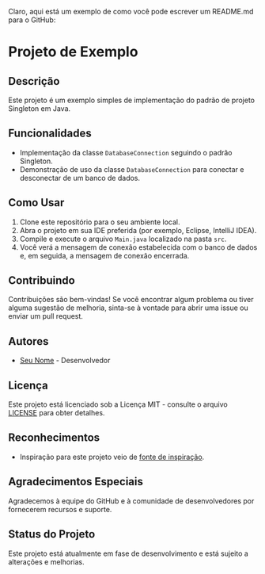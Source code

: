 Claro, aqui está um exemplo de como você pode escrever um README.md para o GitHub:

# Projeto de Exemplo

## Descrição
Este projeto é um exemplo simples de implementação do padrão de projeto Singleton em Java.

## Funcionalidades
- Implementação da classe `DatabaseConnection` seguindo o padrão Singleton.
- Demonstração de uso da classe `DatabaseConnection` para conectar e desconectar de um banco de dados.

## Como Usar
1. Clone este repositório para o seu ambiente local.
2. Abra o projeto em sua IDE preferida (por exemplo, Eclipse, IntelliJ IDEA).
3. Compile e execute o arquivo `Main.java` localizado na pasta `src`.
4. Você verá a mensagem de conexão estabelecida com o banco de dados e, em seguida, a mensagem de conexão encerrada.

## Contribuindo
Contribuições são bem-vindas! Se você encontrar algum problema ou tiver alguma sugestão de melhoria, sinta-se à vontade para abrir uma issue ou enviar um pull request.

## Autores
- [Seu Nome](https://github.com/seu-usuario) - Desenvolvedor

## Licença
Este projeto está licenciado sob a Licença MIT - consulte o arquivo [LICENSE](LICENSE) para obter detalhes.

## Reconhecimentos
- Inspiração para este projeto veio de [fonte de inspiração](https://exemplo.com).

## Agradecimentos Especiais
Agradecemos à equipe do GitHub e à comunidade de desenvolvedores por fornecerem recursos e suporte.

## Status do Projeto
Este projeto está atualmente em fase de desenvolvimento e está sujeito a alterações e melhorias.
